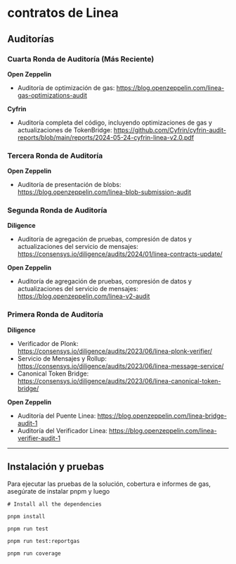 # contratos de Linea

## Auditorías
### Cuarta Ronda de Auditoría (Más Reciente)

**Open Zeppelin**
- Auditoría de optimización de gas: https://blog.openzeppelin.com/linea-gas-optimizations-audit

**Cyfrin**
- Auditoría completa del código, incluyendo optimizaciones de gas y actualizaciones de TokenBridge: https://github.com/Cyfrin/cyfrin-audit-reports/blob/main/reports/2024-05-24-cyfrin-linea-v2.0.pdf 

### Tercera Ronda de Auditoría
**Open Zeppelin**

- Auditoría de presentación de blobs: https://blog.openzeppelin.com/linea-blob-submission-audit

### Segunda Ronda de Auditoría

**Diligence**
- Auditoría de agregación de pruebas, compresión de datos y actualizaciones del servicio de mensajes: https://consensys.io/diligence/audits/2024/01/linea-contracts-update/

**Open Zeppelin**

- Auditoría de agregación de pruebas, compresión de datos y actualizaciones del servicio de mensajes: https://blog.openzeppelin.com/linea-v2-audit

### Primera Ronda de Auditoría

**Diligence**

- Verificador de Plonk: https://consensys.io/diligence/audits/2023/06/linea-plonk-verifier/
- Servicio de Mensajes y Rollup: https://consensys.io/diligence/audits/2023/06/linea-message-service/
- Canonical Token Bridge: https://consensys.io/diligence/audits/2023/06/linea-canonical-token-bridge/

**Open Zeppelin**

- Auditoría del Puente Linea: https://blog.openzeppelin.com/linea-bridge-audit-1
- Auditoría del Verificador Linea: https://blog.openzeppelin.com/linea-verifier-audit-1



---

## Instalación y pruebas

Para ejecutar las pruebas de la solución, cobertura e informes de gas, asegúrate de instalar pnpm y luego
```
# Install all the dependencies

pnpm install

pnpm run test

pnpm run test:reportgas

pnpm run coverage
```